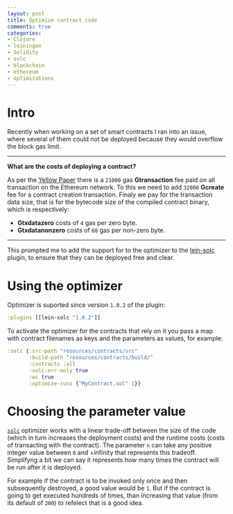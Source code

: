 ```yaml
---
layout: post
title: Optimize contract code
comments: true
categories:
- Clojure
- leiningen
- Solidity
- solc
- blockchain
- ethereum
- optimizations
---
```


# <a name="intro"/> Intro
Recently when working on a set of smart contracts I ran into an issue, where several of them could not be deployed because they would overflow the block gas limit.

---
**What are the costs of deploying a contract?**

As per the [Yellow Paper](https://github.com/ethereum/yellowpaper) there is a `21000` gas **Gtransaction** fee paid on all transaction on the Ethereum network.
To this we need to add `32000` **Gcreate** fee for a contract creation transaction.
Finaly we pay for the transaction data size, that is for the bytecode size of the compiled contract binary, which is respectively:
* **Gtxdatazero** costs of `4` gas per zero byte.
* **Gtxdatanonzero** costs of `68` gas per non-zero byte.

---

This prompted me to add the support for to the optimizer to the [lein-solc](https://www.blog.nodrama.io/lein-solc/) plugin, to ensure that they can be deployed free and clear.

# <a name="using"/> Using the optimizer

Optimizer is suported since version `1.0.2` of the plugin:

```clojure
:plugins [[lein-solc "1.0.2"]]
```

To activate the optimizer for the contracts that rely on it you pass a map with contract filenames as keys and the parameters as values, for example:

```clojure
:solc {:src-path "resources/contracts/src"
       :build-path "resources/contracts/build/"
       :contracts :all
       :solc-err-only true
       :wc true
       :optimize-runs {"MyContract.sol" 1}}
```

# <a name="value"/> Choosing the parameter value

[`solc`](https://solidity.readthedocs.io/en/latest/using-the-compiler.html) optimizer works with a linear trade-off between the size of the code (which in turn increases the deployment costs) and the runtime costs (costs of transacting with the contract).
The parameter `n` can take any positive integer value between `0` and +infinity that represents this tradeoff.
Simplifyng a bit we can say it represents how many times the contract will be run after it is deployed.

For example if the contract is to be invoked only once and then subsequently destroyed, a good value would be `1`.
But if the contract is going to get executed hundreds of times, than increasing that value (from its default of `200`) to refelect that is a good idea.

